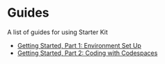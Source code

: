 # Guides

A list of guides for using Starter Kit

- [Getting Started, Part 1: Environment Set Up](./getting-started-1/README.md)
- [Getting Started, Part 2: Coding with Codespaces](./getting-started-2/README.md)

